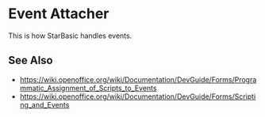 # Event Attacher

This is how StarBasic handles events.

## See Also

- <https://wiki.openoffice.org/wiki/Documentation/DevGuide/Forms/Programmatic_Assignment_of_Scripts_to_Events>
- <https://wiki.openoffice.org/wiki/Documentation/DevGuide/Forms/Scripting_and_Events>
